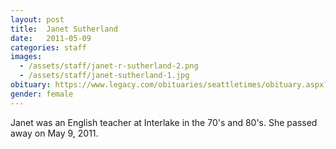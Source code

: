 ```yaml
---
layout: post
title:  Janet Sutherland
date:   2011-05-09
categories: staff
images: 
  - /assets/staff/janet-r-sutherland-2.png
  - /assets/staff/janet-sutherland-1.jpg
obituary: https://www.legacy.com/obituaries/seattletimes/obituary.aspx?pid=151504027
gender: female
---
```

Janet was an English teacher at Interlake in the 70's and 80's. She passed away on May 9, 2011.
